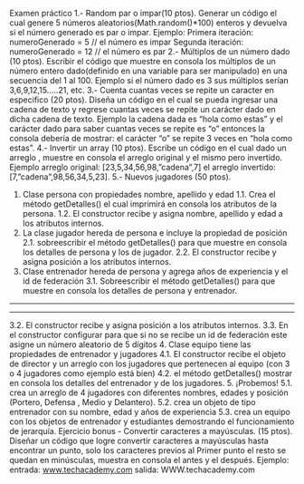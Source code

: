 Examen práctico
1.- Random par o impar(10 ptos).
Generar un código el cual genere 5 números aleatorios(Math.random()*100) enteros y
devuelva si el número generado es par o impar.
Ejemplo:
Primera iteración: numeroGenerado = 5 // el número es impar
Segunda iteración: numeroGenerado = 12 // el número es par
2.- Múltiplos de un número dado (10 ptos).
Escribir el código que muestre en consola los múltiplos de un número entero
dado(definido en una variable para ser manipulado) en una secuencia del 1 al 100.
Ejemplo si el número dado es 3 sus múltiplos serían 3,6,9,12,15…..21, etc.
3.- Cuenta cuantas veces se repite un caracter en especifico (20 ptos).
Diseña un código en el cual se pueda ingresar una cadena de texto y regrese cuantas
veces se repite un carácter dado en dicha cadena de texto.
Ejemplo la cadena dada es “hola como estas” y el carácter dado para saber cuantas veces
se repite es “o” entonces la consola debería de mostrar: el carácter “o” se repite 3 veces en
“hola como estas”.
4.- Invertir un array (10 ptos).
Escribe un código en el cual dado un arreglo , muestre en consola el arreglo original y el
mismo pero invertido.
Ejemplo arreglo original: [23,5,34,56,98,”cadena”,7] el arreglo invertido:
[7,”cadena”,98,56,34,5,23].
5.- Nuevos jugadores (50 ptos).
1. Clase persona con propiedades nombre, apellido y edad
1.1. Crea el método getDetalles() el cual imprimirá en consola los atributos de la
persona.
1.2. El constructor recibe y asigna nombre, apellido y edad a los atributos internos.
2. La clase jugador hereda de persona e incluye la propiedad de posición
2.1. sobreescribir el método getDetalles() para que muestre en consola los detalles
de persona y los de jugador.
2.2. El constructor recibe y asigna posición a los atributos internos.
3. Clase entrenador hereda de persona y agrega años de experiencia y el id de
federación
3.1. Sobreescribir el método getDetalles() para que muestre en consola los detalles
de persona y entrenador.
_______________________________________________________________________________________________
_______________________________________________________________________________________________
3.2. El constructor recibe y asigna posición a los atributos internos.
3.3. En el constructor configurar para que si no se recibe un id de federación este
asigne un número aleatorio de 5 dígitos
4. Clase equipo tiene las propiedades de entrenador y jugadores
4.1. El constructor recibe el objeto de director y un arreglo con los jugadores que
pertenecen al equipo (con 3 o 4 jugadores como ejemplo está bien)
4.2. el método getDetalles() mostrar en consola los detalles del entrenador y de los
jugadores.
5. ¡Probemos!
5.1. crea un arreglo de 4 jugadores con diferentes nombres, edades y posición
(Portero, Defensa , Medio y Delantero).
5.2. crea un objeto de tipo entrenador con su nombre, edad y años de experiencia
5.3. crea un equipo con los objetos de entrenador y estudiantes demostrando el
funcionamiento de jerarquía.
Ejercicio bonus - Convertir caracteres a mayúsculas. (15 ptos).
Diseñar un código que logre convertir caracteres a mayúsculas hasta encontrar un punto, solo
los caracteres previos al Primer punto el resto se quedan en minúsculas, muestra en consola el
antes y el después.
Ejemplo: entrada: www.techacademy.com
salida: WWW.techacademy.com